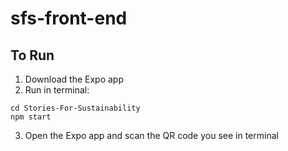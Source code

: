 # sfs-front-end

## To Run

1. Download the Expo app
2. Run in terminal:
```
cd Stories-For-Sustainability
npm start
```
3. Open the Expo app and scan the QR code you see in terminal
